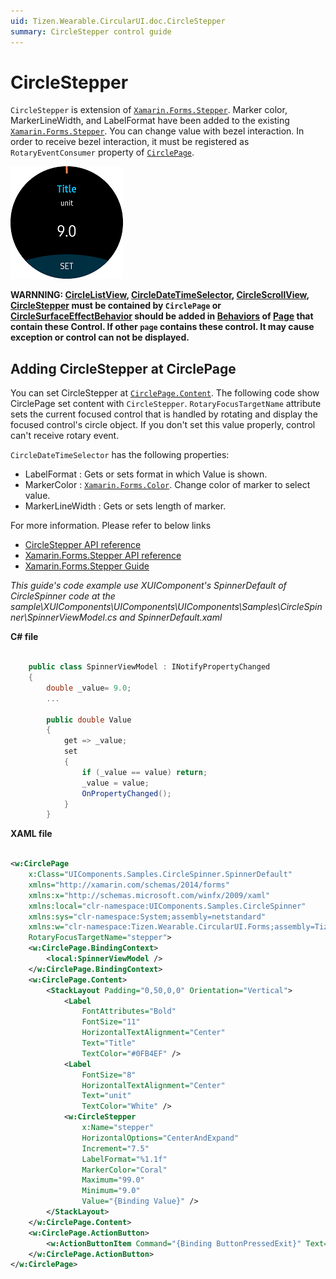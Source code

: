```yaml
---
uid: Tizen.Wearable.CircularUI.doc.CircleStepper
summary: CircleStepper control guide
---
```

# CircleStepper

`CircleStepper` is extension of [`Xamarin.Forms.Stepper`](https://developer.xamarin.com/api/type/Xamarin.Forms.Stepper/).
Marker color, MarkerLineWidth, and LabelFormat have been added to the existing [`Xamarin.Forms.Stepper`](https://developer.xamarin.com/api/type/Xamarin.Forms.Stepper/).
You can change value with bezel interaction.
In order to receive bezel interaction, it must be registered as `RotaryEventConsumer` property of [`CirclePage`](xref:Tizen.Wearable.CircularUI.doc.CirclePage).

![](data/CircleStepper.png)

**WARNNING: [CircleListView](xref:Tizen.Wearable.CircularUI.doc.CircleListView), [CircleDateTimeSelector](xref:Tizen.Wearable.CircularUI.doc.CircleDateTimeSelector), [CircleScrollView](xref:Tizen.Wearable.CircularUI.doc.CircleScrollView), [CircleStepper](xref:Tizen.Wearable.CircularUI.doc.CircleStepper) must be contained by `CirclePage` or [CircleSurfaceEffectBehavior](xref:Tizen.Wearable.CircularUI.doc.CircleSurfaceEffectBehavior) should be added in [Behaviors](https://developer.xamarin.com/api/type/Xamarin.Forms.Behavior/) of [Page](https://developer.xamarin.com/api/type/Xamarin.Forms.Page/) that contain these Control. If other `page` contains these control. It may cause exception or control can not be displayed.**

## Adding CircleStepper at CirclePage

You can set CircleStepper at [`CirclePage.Content`](xref:Tizen.Wearable.CircularUI.doc.CirclePage). The following code show CirclePage set content with `CircleStepper`.
`RotaryFocusTargetName` attribute sets the current focused control that is handled by rotating and display the focused control's circle object.
If you don't set this value properly, control can't receive rotary event.

`CircleDateTimeSelector` has the following properties:

- LabelFormat : Gets or sets format in which Value is shown.
- MarkerColor : [`Xamarin.Forms.Color`](https://developer.xamarin.com/api/type/Xamarin.Forms.Color/). Change color of marker to select value.
- MarkerLineWidth : Gets or sets length of marker.

For more information. Please refer to below links

- [CircleStepper API reference](https://samsung.github.io/Tizen.CircularUI/api/Tizen.Wearable.CircularUI.Forms.CircleStepper.html)
- [Xamarin.Forms.Stepper API reference](https://developer.xamarin.com/api/type/Xamarin.Forms.Stepper/)
- [Xamarin.Forms.Stepper Guide](https://docs.microsoft.com/en-us/xamarin/xamarin-forms/user-interface/controls/views#stepper)

_This guide's code example use XUIComponent's SpinnerDefault of CircleSpinner code at the sample\XUIComponents\UIComponents\UIComponents\Samples\CircleSpinner\SpinnerViewModel.cs and SpinnerDefault.xaml_

**C# file**

```cs

    public class SpinnerViewModel : INotifyPropertyChanged
    {
        double _value= 9.0;
        ...

        public double Value
        {
            get => _value;
            set
            {
                if (_value == value) return;
                _value = value;
                OnPropertyChanged();
            }
        }
```

**XAML file**

```xml

<w:CirclePage
    x:Class="UIComponents.Samples.CircleSpinner.SpinnerDefault"
    xmlns="http://xamarin.com/schemas/2014/forms"
    xmlns:x="http://schemas.microsoft.com/winfx/2009/xaml"
    xmlns:local="clr-namespace:UIComponents.Samples.CircleSpinner"
    xmlns:sys="clr-namespace:System;assembly=netstandard"
    xmlns:w="clr-namespace:Tizen.Wearable.CircularUI.Forms;assembly=Tizen.Wearable.CircularUI.Forms"
    RotaryFocusTargetName="stepper">
    <w:CirclePage.BindingContext>
        <local:SpinnerViewModel />
    </w:CirclePage.BindingContext>
    <w:CirclePage.Content>
        <StackLayout Padding="0,50,0,0" Orientation="Vertical">
            <Label
                FontAttributes="Bold"
                FontSize="11"
                HorizontalTextAlignment="Center"
                Text="Title"
                TextColor="#0FB4EF" />
            <Label
                FontSize="8"
                HorizontalTextAlignment="Center"
                Text="unit"
                TextColor="White" />
            <w:CircleStepper
                x:Name="stepper"
                HorizontalOptions="CenterAndExpand"
                Increment="7.5"
                LabelFormat="%1.1f"
                MarkerColor="Coral"
                Maximum="99.0"
                Minimum="9.0"
                Value="{Binding Value}" />
        </StackLayout>
    </w:CirclePage.Content>
    <w:CirclePage.ActionButton>
        <w:ActionButtonItem Command="{Binding ButtonPressedExit}" Text="SET" />
    </w:CirclePage.ActionButton>
</w:CirclePage>
```


